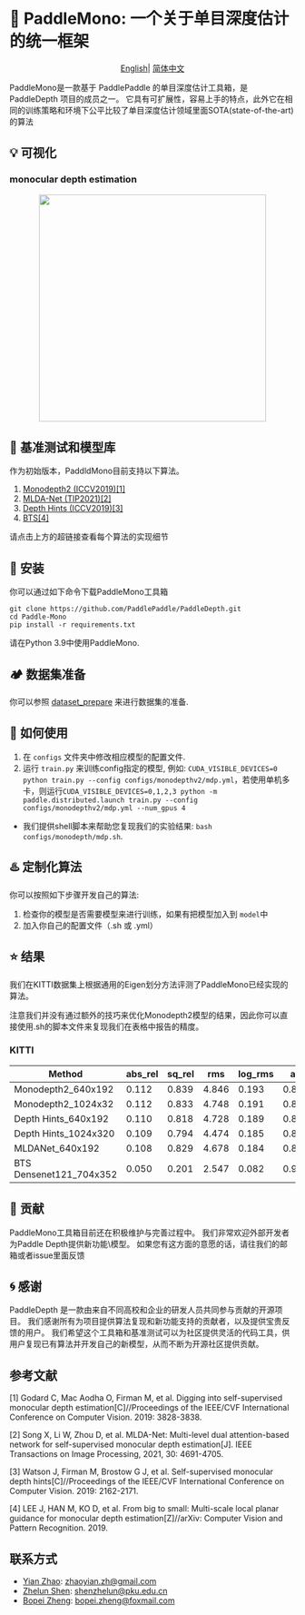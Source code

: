 # 💼 PaddleMono: 一个关于单目深度估计的统一框架
</div>

<div align="center">

[English](README.md)| [简体中文](README_zh-CN.md)

</div>
PaddleMono是一款基于 PaddlePaddle 的单目深度估计工具箱，是 PaddleDepth 项目的成员之一。
它具有可扩展性，容易上手的特点，此外它在相同的训练策略和环境下公平比较了单目深度估计领域里面SOTA(state-of-the-art)的算法

## 💡 可视化

### monocular depth estimation
<div align="center">
    <img src="./assets/monocular.gif" width = "400" />
</div>

## 🦄 基准测试和模型库

作为初始版本，PaddldMono目前支持以下算法。

[comment]: <> (- Monodepth2)

[comment]: <> (- MLDA-Net)

[comment]: <> (- Depth Hints &#40;以上两个模型训练时均可开启Depth Hints&#41;)

[comment]: <> (- BTS)


1. [Monodepth2 (ICCV2019)[1]](configs/monodepthv2/README.md)
2. [MLDA-Net (TIP2021)[2]](configs/mldanet/README.md)
3. [Depth Hints (ICCV2019)[3]](configs/depth_hints/README.md)
4. [BTS[4]](configs/bts/README.md)

请点击上方的超链接查看每个算法的实现细节

## 🚀 安装

你可以通过如下命令下载PaddleMono工具箱

```
git clone https://github.com/PaddlePaddle/PaddleDepth.git
cd Paddle-Mono
pip install -r requirements.txt
```
请在Python 3.9中使用PaddleMono.

## 🏕️ 数据集准备
你可以参照 [dataset_prepare](data_prepare/data_prepare.md) 来进行数据集的准备.

## 📍 如何使用


1. 在 `configs` 文件夹中修改相应模型的配置文件.
2. 运行 `train.py` 来训练config指定的模型, 例如: `CUDA_VISIBLE_DEVICES=0 python train.py --config configs/monodepthv2/mdp.yml`，若使用单机多卡，则运行`CUDA_VISIBLE_DEVICES=0,1,2,3 python -m paddle.distributed.launch train.py --config configs/monodepthv2/mdp.yml --num_gpus 4`

* 我们提供shell脚本来帮助您复现我们的实验结果: `bash configs/monodepth/mdp.sh`.

## ♨️ 定制化算法

你可以按照如下步骤开发自己的算法:

1. 检查你的模型是否需要模型来进行训练，如果有把模型加入到 `model`中
2. 加入你自己的配置文件（.sh 或 .yml）

## ⭐ 结果

我们在KITTI数据集上根据通用的Eigen划分方法评测了PaddleMono已经实现的算法。

注意我们并没有通过额外的技巧来优化Monodepth2模型的结果，因此你可以直接使用.sh的脚本文件来复现我们在表格中报告的精度。

[comment]: <> (对于MLDA-Net，目前还没有完全对齐，表中给出torch权重转为paddle权重之后的测试精度。)

### KITTI

|     Method        | abs_rel | sq_rel | rms | log_rms | a1  | a2  | a3 |
|-------------|-------|-------|-------|-------|--------|--------|---------|
| Monodepth2_640x192 | 0.112 | 0.839 | 4.846 | 0.193 | 0.875  | 0.957 | 0.980   |
| Monodepth2_1024x32 | 0.112 | 0.833 | 4.748 | 0.191 | 0.880  | 0.960 | 0.981   |
| Depth Hints_640x192 | 0.110 | 0.818 | 4.728 | 0.189 | 0.881  | 0.959 | 0.981   |
| Depth Hints_1024x320 | 0.109 | 0.794 | 4.474 | 0.185 | 0.887  | 0.963 | 0.982   |
| MLDANet_640x192 | 0.108 | 0.829 | 4.678 | 0.184 | 0.885  | 0.962 | 0.983   |
| BTS Densenet121_704x352 | 0.050 | 0.201 | 2.547 | 0.082 | 0.970  | 0.995 | 0.999   |

## 🌟 贡献

PaddleMono工具箱目前还在积极维护与完善过程中。 我们非常欢迎外部开发者为Paddle Depth提供新功能\模型。 如果您有这方面的意愿的话，请往我们的邮箱或者issue里面反馈
## 🌀 感谢
PaddleDepth 是一款由来自不同高校和企业的研发人员共同参与贡献的开源项目。
我们感谢所有为项目提供算法复现和新功能支持的贡献者，以及提供宝贵反馈的用户。 
我们希望这个工具箱和基准测试可以为社区提供灵活的代码工具，供用户复现已有算法并开发自己的新模型，从而不断为开源社区提供贡献。

## 参考文献

[1] Godard C, Mac Aodha O, Firman M, et al. Digging into self-supervised monocular depth estimation[C]//Proceedings of the IEEE/CVF International Conference on Computer Vision. 2019: 3828-3838.

[2] Song X, Li W, Zhou D, et al. MLDA-Net: Multi-level dual attention-based network for self-supervised monocular depth estimation[J]. IEEE Transactions on Image Processing, 2021, 30: 4691-4705.

[3] Watson J, Firman M, Brostow G J, et al. Self-supervised monocular depth hints[C]//Proceedings of the IEEE/CVF International Conference on Computer Vision. 2019: 2162-2171.

[4] LEE J, HAN M, KO D, et al. From big to small: Multi-scale local planar guidance for monocular depth estimation[Z]//arXiv: Computer Vision and Pattern Recognition. 2019.

[comment]: <> "## Citation"

[comment]: <> "If you think this toolkit or the results are helpful to you and your research, please cite us!"

[comment]: <> "```"

[comment]: <> "@Misc{deepda,"

[comment]: <> "howpublished = {\url{https://github.com/jindongwang/transferlearning/tree/master/code/DeepDA}},   "

[comment]: <> "title = {DeepDA: Deep Domain Adaptation Toolkit},  "

[comment]: <> "author = {Wang, Jindong and Hou, Wenxin}"

[comment]: <> "}  "

[comment]: <> "```"



## 联系方式

- [Yian Zhao](https://github.com/Zhao-Yian/): zhaoyian.zh@gmail.com
- [Zhelun Shen](https://github.com/gallenszl): shenzhelun@pku.edu.cn
- [Bopei Zheng](https://github.com/zbp-xxxp/): bopei.zheng@foxmail.com
